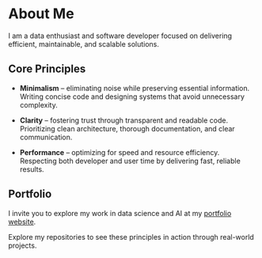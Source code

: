 # About Me

I am a data enthusiast and software developer focused on delivering efficient, maintainable, and scalable solutions.

## Core Principles

- **Minimalism** – eliminating noise while preserving essential information.  
  Writing concise code and designing systems that avoid unnecessary complexity.

- **Clarity** – fostering trust through transparent and readable code.  
  Prioritizing clean architecture, thorough documentation, and clear communication.

- **Performance** – optimizing for speed and resource efficiency.  
  Respecting both developer and user time by delivering fast, reliable results.

## Portfolio

I invite you to explore my work in data science and AI at my [portfolio website](https://KrzysztofPiekarski.github.com/ds_ai_portfolio/).

Explore my repositories to see these principles in action through real-world projects.

